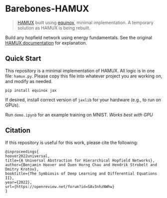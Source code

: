 # Barebones-HAMUX
> [HAMUX](https://github.com/bhoov/hamux) built using [equinox](https://github.com/patrick-kidger/equinox), minimal implementation. A temporary solution as HAMUX is being rebuilt.

Build any hopfield network using energy fundamentals. See the original [HAMUX documentation](https://bhoov.com/hamux/) for explanation.

## Quick Start

This repository is a minimal implementation of HAMUX. All logic is in one file: `hamux.py`. Please copy this file into whatever project you are working on, and modify as needed.

```
pip install equinox jax
```

If desired, install correct version of `jaxlib` for your hardware (e.g., to run on GPUs).

Run `demo.ipynb` for an example training on MNIST. *Works best with GPU*

## Citation

If this repository is useful for this work, please cite the following:

```
@inproceedings{
hoover2022universal,
title={A Universal Abstraction for Hierarchical Hopfield Networks},
author={Benjamin Hoover and Duen Horng Chau and Hendrik Strobelt and Dmitry Krotov},
booktitle={The Symbiosis of Deep Learning and Differential Equations II},
year={2022},
url={https://openreview.net/forum?id=SAv3nhzNWhw}
}
```